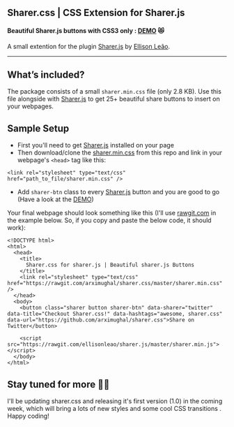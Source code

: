 Sharer.css | CSS Extension for Sharer.js
-----------------------------------------------------------------------------
#### Beautiful Sharer.js buttons with CSS3 only : [DEMO] 😻

A small extention for the plugin [Sharer.js] by [Ellison Leão].

------------------------------------------------------------------------

What’s included?
----------------

The package consists of a small `sharer.min.css` file (only 2.8 KB). Use this file alongside with [Sharer.js] to get 25+ beautiful share buttons to insert on your webpages. 

Sample Setup
-----------
* First you'll need to get [Sharer.js] installed on your page
* Then download/clone the [sharer.min.css] from this repo and link in your webpage's `<head>` tag like this:
```
<link rel="stylesheet" type="text/css" href="path_to_file/sharer.min.css" />
```
* Add `sharer-btn` class to every [Sharer.js] button and you are good to go (Have a look at the [DEMO])

Your final webpage should look something like this (I'll use [rawgit.com] in the example below. So, if you copy and paste the below code, it should work):

```
<!DOCTYPE html>
<html>
  <head>
    <title>
      Sharer.css for sharer.js | Beautiful sharer.js Buttons
    </title>
    <link rel="stylesheet" type="text/css" href="https://rawgit.com/arximughal/sharer.css/master/sharer.min.css" />
  </head> 
  <body>
	<button class="sharer button sharer-btn" data-sharer="twitter" data-title="Checkout Sharer.css!" data-hashtags="awesome, sharer.css" data-url="https://github.com/arximughal/sharer.css">Share on Twitter</button>
          
    <script src="https://rawgit.com/ellisonleao/sharer.js/master/sharer.min.js"></script>
  </body>
</html>
```

Stay tuned for more 🎉🎉
-------
I'll be updating sharer.css and releasing it's first version (1.0) in the coming week, which will bring a lots of new styles and some cool CSS transitions . Happy coding!


  [Sharer.js]: https://github.com/ellisonleao/sharer.js
  [Ellison Leão]: https://github.com/ellisonleao
  [DEMO]: https://arximughal.github.io/sharer.css/
  [sharer.min.css]: https://github.com/arximughal/sharer.css/blob/master/sharer.min.css
  [rawgit.com]: https://rawgit.com